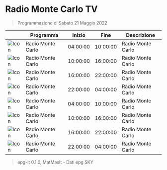 # Radio Monte Carlo TV
> Programmazione di Sabato 21 Maggio 2022

||Programma|Inizio|Fine|Descrizione|
|---|---|---|---|---|
|![Icon](https://guidatv.sky.it/uuid/musica_cover_mUEij5gHOu.png)|Radio Monte Carlo|04:00:00|10:00:00|Radio Monte Carlo
|![Icon](https://guidatv.sky.it/uuid/musica_cover_mUEij5gHOu.png)|Radio Monte Carlo|10:00:00|16:00:00|Radio Monte Carlo
|![Icon](https://guidatv.sky.it/uuid/musica_cover_mUEij5gHOu.png)|Radio Monte Carlo|16:00:00|22:00:00|Radio Monte Carlo
|![Icon](https://guidatv.sky.it/uuid/musica_cover_mUEij5gHOu.png)|Radio Monte Carlo|22:00:00|04:00:00|Radio Monte Carlo
|![Icon](https://guidatv.sky.it/uuid/musica_cover_mUEij5gHOu.png)|Radio Monte Carlo|04:00:00|10:00:00|Radio Monte Carlo
|![Icon](https://guidatv.sky.it/uuid/musica_cover_mUEij5gHOu.png)|Radio Monte Carlo|10:00:00|16:00:00|Radio Monte Carlo
|![Icon](https://guidatv.sky.it/uuid/musica_cover_mUEij5gHOu.png)|Radio Monte Carlo|16:00:00|22:00:00|Radio Monte Carlo
|![Icon](https://guidatv.sky.it/uuid/musica_cover_mUEij5gHOu.png)|Radio Monte Carlo|22:00:00|04:00:00|Radio Monte Carlo



 > epg-it 0.1.0, MatMasIt - Dati epg SKY